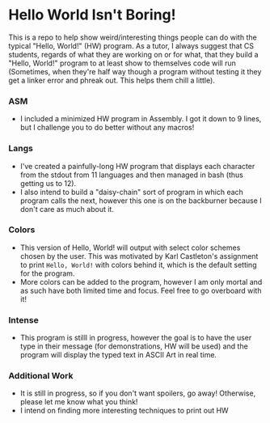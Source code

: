 # Hello World Isn't Boring!

This is a repo to help show weird/interesting things people can do with the typical "Hello, World!" (HW) program.
As a tutor, I always suggest that CS students, regards of what they are working on or for what, that they build a "Hello, World!" program to at least show to themselves code will run (Sometimes, when they're half way though a program without testing it
they get a linker error and phreak out. This helps them chill a little).


### ASM
 - I included a minimized HW program in Assembly. I got it down to 9 lines, but I challenge you to do better without any macros!
 
### Langs
 - I've created a painfully-long HW program that displays each character from the stdout from 11 languages and then managed in bash (thus getting us to 12).
 - I also intend to build a "daisy-chain" sort of program in which each program calls the next, however this one is on the backburner because I don't care as much about it.
 
### Colors
 - This version of Hello, World! will output with select color schemes chosen by the user. This was motivated by Karl Castleton's assignment to print `Hello, World!` with colors behind it, which is the default setting for the program.
 - More colors can be added to the program, however I am only mortal and as such have both limited time and focus. Feel free to go overboard with it!
 
### Intense
 - This program is stilll in progress, however the goal is to have the user type in their message (for demonstrations, HW will be used) and the program will display the typed text in ASCII Art in real time.
 
### Additional Work
 - It is still in progress, so if you don't want spoilers, go away! Otherwise, please let me know what you think!
 - I intend on finding more interesting techniques to print out HW
